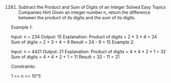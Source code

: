 1281. Subtract the Product and Sum of Digits of an Integer
      Solved
      Easy
      Topics
      Companies
      Hint
      Given an integer number n, return the difference between the product of its digits and the sum of its digits.


Example 1:

Input: n = 234
Output: 15
Explanation:
Product of digits = 2 * 3 * 4 = 24
Sum of digits = 2 + 3 + 4 = 9
Result = 24 - 9 = 15
Example 2:

Input: n = 4421
Output: 21
Explanation:
Product of digits = 4 * 4 * 2 * 1 = 32
Sum of digits = 4 + 4 + 2 + 1 = 11
Result = 32 - 11 = 21


Constraints:

1 <= n <= 10^5